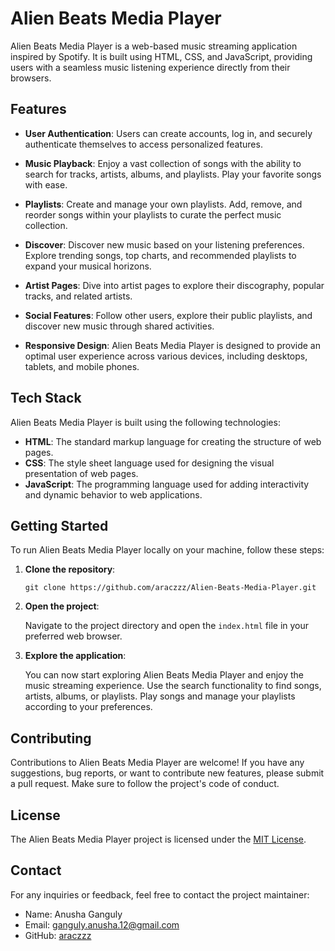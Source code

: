 # Alien Beats Media Player

Alien Beats Media Player is a web-based music streaming application inspired by Spotify. It is built using HTML, CSS, and JavaScript, providing users with a seamless music listening experience directly from their browsers.

## Features

- **User Authentication**: Users can create accounts, log in, and securely authenticate themselves to access personalized features.

- **Music Playback**: Enjoy a vast collection of songs with the ability to search for tracks, artists, albums, and playlists. Play your favorite songs with ease.

- **Playlists**: Create and manage your own playlists. Add, remove, and reorder songs within your playlists to curate the perfect music collection.

- **Discover**: Discover new music based on your listening preferences. Explore trending songs, top charts, and recommended playlists to expand your musical horizons.

- **Artist Pages**: Dive into artist pages to explore their discography, popular tracks, and related artists.

- **Social Features**: Follow other users, explore their public playlists, and discover new music through shared activities.

- **Responsive Design**: Alien Beats Media Player is designed to provide an optimal user experience across various devices, including desktops, tablets, and mobile phones.

## Tech Stack

Alien Beats Media Player is built using the following technologies:

- **HTML**: The standard markup language for creating the structure of web pages.
- **CSS**: The style sheet language used for designing the visual presentation of web pages.
- **JavaScript**: The programming language used for adding interactivity and dynamic behavior to web applications.

## Getting Started

To run Alien Beats Media Player locally on your machine, follow these steps:

1. **Clone the repository**:

   ```
   git clone https://github.com/araczzz/Alien-Beats-Media-Player.git
   ```

2. **Open the project**:

   Navigate to the project directory and open the `index.html` file in your preferred web browser.

3. **Explore the application**:

   You can now start exploring Alien Beats Media Player and enjoy the music streaming experience. Use the search functionality to find songs, artists, albums, or playlists. Play songs and manage your playlists according to your preferences.

## Contributing

Contributions to Alien Beats Media Player are welcome! If you have any suggestions, bug reports, or want to contribute new features, please submit a pull request. Make sure to follow the project's code of conduct.

## License

The Alien Beats Media Player project is licensed under the [MIT License](LICENSE).

## Contact

For any inquiries or feedback, feel free to contact the project maintainer:

- Name: Anusha Ganguly
- Email: ganguly.anusha.12@gmail.com
- GitHub: [araczzz](https://github.com/araczzz)
